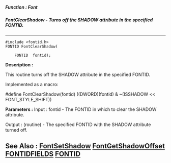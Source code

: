 ##### Function : Font
##### FontClearShadow - Turns off the SHADOW attribute in the specified FONTID.
---
```
#include <fontid.h>
FONTID FontClearShadow(

	FONTID  fontid);
```
**Description :**

This routine turns off the SHADOW attribute in the specified FONTID.

Implemented as a macro:

#define FontClearShadow(fontid) ((DWORD)(fontid) & ~(ISSHADOW << 
FONT_STYLE_SHIFT))

**Parameters :**
Input :
fontid  -  The FONTID in which to clear the SHADOW attribute.

Output :
(routine)  -  The specified FONTID with the SHADOW attribute turned off.



**See Also :**
[FontSetShadow](/domino-c-api-docs/reference/Func/FontSetShadow)
[FontGetShadowOffset](/domino-c-api-docs/reference/Func/FontGetShadowOffset)
[FONTIDFIELDS](/domino-c-api-docs/reference/Data/FONTIDFIELDS)
[FONTID](/domino-c-api-docs/reference/Data/FONTID)
---

